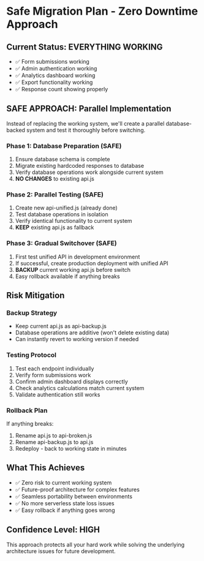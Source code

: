 # Safe Migration Plan - Zero Downtime Approach

## Current Status: EVERYTHING WORKING
- ✅ Form submissions working
- ✅ Admin authentication working  
- ✅ Analytics dashboard working
- ✅ Export functionality working
- ✅ Response count showing properly

## SAFE APPROACH: Parallel Implementation

Instead of replacing the working system, we'll create a parallel database-backed system and test it thoroughly before switching.

### Phase 1: Database Preparation (SAFE)
1. Ensure database schema is complete
2. Migrate existing hardcoded responses to database
3. Verify database operations work alongside current system
4. **NO CHANGES** to existing api.js

### Phase 2: Parallel Testing (SAFE)  
1. Create new api-unified.js (already done)
2. Test database operations in isolation
3. Verify identical functionality to current system
4. **KEEP** existing api.js as fallback

### Phase 3: Gradual Switchover (SAFE)
1. First test unified API in development environment
2. If successful, create production deployment with unified API
3. **BACKUP** current working api.js before switch
4. Easy rollback available if anything breaks

## Risk Mitigation

### Backup Strategy
- Keep current api.js as api-backup.js
- Database operations are additive (won't delete existing data)
- Can instantly revert to working version if needed

### Testing Protocol
1. Test each endpoint individually
2. Verify form submissions work
3. Confirm admin dashboard displays correctly
4. Check analytics calculations match current system
5. Validate authentication still works

### Rollback Plan
If anything breaks:
1. Rename api.js to api-broken.js
2. Rename api-backup.js to api.js  
3. Redeploy - back to working state in minutes

## What This Achieves
- ✅ Zero risk to current working system
- ✅ Future-proof architecture for complex features
- ✅ Seamless portability between environments
- ✅ No more serverless state loss issues
- ✅ Easy rollback if anything goes wrong

## Confidence Level: HIGH
This approach protects all your hard work while solving the underlying architecture issues for future development.